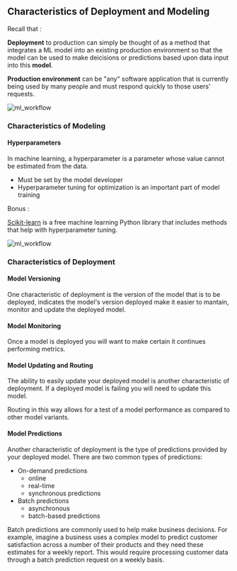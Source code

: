 ## Characteristics of Deployment and Modeling

Recall that : 

**Deployment** to production can simply be thought of as a method that integrates a ML model into an existing production environment so that the model can be used to make deicisions or predictions based upon data input into this **model**.

**Production environment** can be "any" software application that is currently being used by many people and must respond quickly to those users’ requests.

![ml_workflow](https://video.udacity-data.com/topher/2018/November/5bea55ad_mlworkflow-modeling-hyperparameter/mlworkflow-modeling-hyperparameter.png)

### Characteristics of Modeling

#### Hyperparameters

In machine learning, a hyperparameter is a parameter whose value cannot be estimated from the data.

+ Must be set by the model developer
+ Hyperparameter tuning for optimization is an important part of model training

Bonus :

[Scikit-learn](https://scikit-learn.org/stable/) is a free machine learning Python library that includes methods that help with hyperparameter tuning.

![ml_workflow](https://video.udacity-data.com/topher/2018/November/5bea55ad_mlworkflow-modeling-hyperparameter/mlworkflow-modeling-hyperparameter.png)

### Characteristics of Deployment

#### Model Versioning

One characteristic of deployment is the version of the model that is to be deployed, indicates the model's version deployed make it easier to mantain, monitor and update the deployed model.

#### Model Monitoring

Once a model is deployed you will want to make certain it continues performing metrics.

#### Model Updating and Routing

The ability to easily update your deployed model is another characteristic of deployment. If a deployed model is failing you will need to update this model.

Routing in this way allows for a test of a model performance as compared to other model variants.

#### Model Predictions

Another characteristic of deployment is the type of predictions provided by your deployed model. There are two common types of predictions:

+ On-demand predictions
  + online
  + real-time
  + synchronous predictions
+ Batch predictions
  + asynchronous
  + batch-based predictions

Batch predictions are commonly used to help make business decisions. For example, imagine a business uses a complex model to predict customer satisfaction across a number of their products and they need these estimates for a weekly report. This would require processing customer data through a batch prediction request on a weekly basis.












